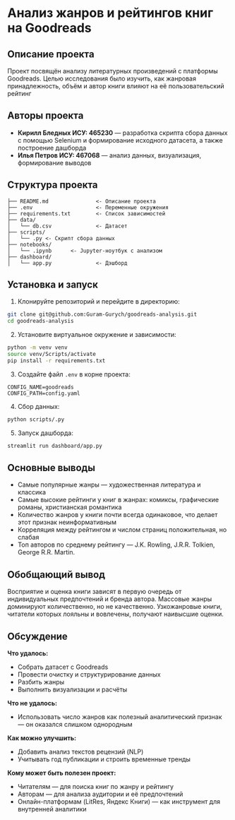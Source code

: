 
# Анализ жанров и рейтингов книг на Goodreads

## Описание проекта

Проект посвящён анализу литературных произведений с платформы Goodreads. Целью исследования было изучить, как жанровая принадлежность, объём и автор книги влияют на её пользовательский рейтинг

## Авторы проекта

- **Кирилл Бледных ИСУ: 465230** — разработка скрипта сбора данных с помощью Selenium и формирование исходного датасета, а также построение дашборда
- **Илья Петров ИСУ: 467068** — анализ данных, визуализация, формирование выводов

## Структура проекта

```
├── README.md               <- Описание проекта
├── .env                    <- Переменные окружения
├── requirements.txt        <- Список зависимостей
├── data/
│   └── db.csv              <- Датасет
├── scripts/
│   └── .py <- Скрипт сбора данных
├── notebooks/
│   └── .ipynb      <- Jupyter-ноутбук с анализом
├── dashboard/
│   └── app.py              <- Дэшборд
```

## Установка и запуск

1. Клонируйте репозиторий и перейдите в директорию:

```bash
git clone git@github.com:Guram-Gurych/goodreads-analysis.git
cd goodreads-analysis
```

2. Установите виртуальное окружение и зависимости:

```bash
python -m venv venv
source venv/Scripts/activate
pip install -r requirements.txt
```

3. Создайте файл `.env` в корне проекта:

```
CONFIG_NAME=goodreads
CONFIG_PATH=config.yaml
```

4. Сбор данных:

```bash
python scripts/.py
```

5. Запуск дашборда:

```bash
streamlit run dashboard/app.py
```

## Основные выводы

- Самые популярные жанры — художественная литература и классика
- Самые высокие рейтинги у книг в жанрах: комиксы, графические романы, христианская романтика
- Количество жанров у книги почти всегда одинаковое, что делает этот признак неинформативным
- Корреляция между рейтингом и числом страниц положительная, но слабая
- Топ авторов по среднему рейтингу — J.K. Rowling, J.R.R. Tolkien, George R.R. Martin.

## Обобщающий вывод

Восприятие и оценка книги зависят в первую очередь от индивидуальных предпочтений и бренда автора. Массовые жанры доминируют количественно, но не качественно. Узкожанровые книги, читатели которых лояльны и вовлечены, получают наивысшие оценки.

## Обсуждение

**Что удалось:**
- Собрать датасет с Goodreads
- Провести очистку и структурирование данных
- Разбить жанры
- Выполнить визуализации и расчёты

**Что не удалось:**
- Использовать число жанров как полезный аналитический признак — он оказался слишком однородным

**Как можно улучшить:**
- Добавить анализ текстов рецензий (NLP)
- Учитывать год публикации и строить временные тренды

**Кому может быть полезен проект:**
- Читателям — для поиска книг по жанру и рейтингу
- Авторам — для анализа аудитории и её предпочтений
- Онлайн-платформам (LitRes, Яндекс Книги) — как инструмент для внутренней аналитики

